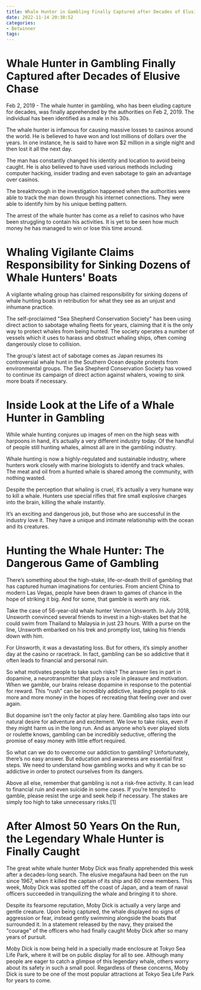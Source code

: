 ```yaml
---
title: Whale Hunter in Gambling Finally Captured after Decades of Elusive Chase
date: 2022-11-14 20:30:52
categories:
- Betwinner
tags:
---
```



#  Whale Hunter in Gambling Finally Captured after Decades of Elusive Chase

Feb 2, 2019 - The whale hunter in gambling, who has been eluding capture for decades, was finally apprehended by the authorities on Feb 2, 2019. The individual has been identified as a male in his 30s.

The whale hunter is infamous for causing massive losses to casinos around the world. He is believed to have won and lost millions of dollars over the years. In one instance, he is said to have won $2 million in a single night and then lost it all the next day.

The man has constantly changed his identity and location to avoid being caught. He is also believed to have used various methods including computer hacking, insider trading and even sabotage to gain an advantage over casinos.

The breakthrough in the investigation happened when the authorities were able to track the man down through his internet connections. They were able to identify him by his unique betting pattern.

The arrest of the whale hunter has come as a relief to casinos who have been struggling to contain his activities. It is yet to be seen how much money he has managed to win or lose this time around.

#  Whaling Vigilante Claims Responsibility for Sinking Dozens of Whale Hunters' Boats

A vigilante whaling group has claimed responsibility for sinking dozens of whale hunting boats in retribution for what they see as an unjust and inhumane practice.

The self-proclaimed "Sea Shepherd Conservation Society" has been using direct action to sabotage whaling fleets for years, claiming that it is the only way to protect whales from being hunted. The society operates a number of vessels which it uses to harass and obstruct whaling ships, often coming dangerously close to collision.

The group's latest act of sabotage comes as Japan resumes its controversial whale hunt in the Southern Ocean despite protests from environmental groups. The Sea Shepherd Conservation Society has vowed to continue its campaign of direct action against whalers, vowing to sink more boats if necessary.

#  Inside Look at the Life of a Whale Hunter in Gambling

While whale hunting conjures up images of men on the high seas with harpoons in hand, it’s actually a very different industry today. Of the handful of people still hunting whales, almost all are in the gambling industry.

Whale hunting is now a highly-regulated and sustainable industry, where hunters work closely with marine biologists to identify and track whales. The meat and oil from a hunted whale is shared among the community, with nothing wasted.

Despite the perception that whaling is cruel, it’s actually a very humane way to kill a whale. Hunters use special rifles that fire small explosive charges into the brain, killing the whale instantly.

It’s an exciting and dangerous job, but those who are successful in the industry love it. They have a unique and intimate relationship with the ocean and its creatures.

#  Hunting the Whale Hunter: The Dangerous Game of Gambling

There’s something about the high-stake, life-or-death thrill of gambling that has captured human imaginations for centuries. From ancient China to modern Las Vegas, people have been drawn to games of chance in the hope of striking it big. And for some, that gamble is worth any risk.

Take the case of 56-year-old whale hunter Vernon Unsworth. In July 2018, Unsworth convinced several friends to invest in a high-stakes bet that he could swim from Thailand to Malaysia in just 23 hours. With a purse on the line, Unsworth embarked on his trek and promptly lost, taking his friends down with him.

For Unsworth, it was a devastating loss. But for others, it’s simply another day at the casino or racetrack. In fact, gambling can be so addictive that it often leads to financial and personal ruin.

So what motivates people to take such risks? The answer lies in part in dopamine, a neurotransmitter that plays a role in pleasure and motivation. When we gamble, our brains release dopamine in response to the potential for reward. This “rush” can be incredibly addictive, leading people to risk more and more money in the hopes of recreating that feeling over and over again.

But dopamine isn’t the only factor at play here. Gambling also taps into our natural desire for adventure and excitement. We love to take risks, even if they might harm us in the long run. And as anyone who’s ever played slots or roulette knows, gambling can be incredibly seductive, offering the promise of easy money with little effort required.

 So what can we do to overcome our addiction to gambling? Unfortunately, there’s no easy answer. But education and awareness are essential first steps. We need to understand how gambling works and why it can be so addictive in order to protect ourselves from its dangers.

Above all else, remember that gambling is not a risk-free activity. It can lead to financial ruin and even suicide in some cases. If you’re tempted to gamble, please resist the urge and seek help if necessary. The stakes are simply too high to take unnecessary risks.[1]

#  After Almost 50 Years On the Run, the Legendary Whale Hunter is Finally Caught

The great white whale hunter Moby Dick was finally apprehended this week after a decades-long search. The elusive megafauna had been on the run since 1967, when it killed the captain of its ship and 60 crew members. This week, Moby Dick was spotted off the coast of Japan, and a team of naval officers succeeded in tranquilizing the whale and bringing it to shore.

Despite its fearsome reputation, Moby Dick is actually a very large and gentle creature. Upon being captured, the whale displayed no signs of aggression or fear, instead gently swimming alongside the boats that surrounded it. In a statement released by the navy, they praised the "courage" of the officers who had finally caught Moby Dick after so many years of pursuit.

Moby Dick is now being held in a specially made enclosure at Tokyo Sea Life Park, where it will be on public display for all to see. Although many people are eager to catch a glimpse of this legendary whale, others worry about its safety in such a small pool. Regardless of these concerns, Moby Dick is sure to be one of the most popular attractions at Tokyo Sea Life Park for years to come.